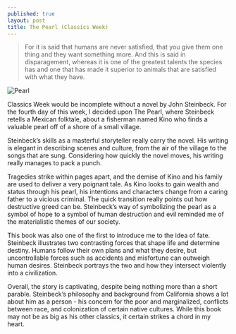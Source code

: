 ```yaml
---
published: true
layout: post
title: The Pearl (Classics Week)
---
```

> For it is said that humans are never satisfied, that you give them one thing and they want something more. And this is said in disparagement, whereas it is one of the greatest talents the species has and one that has made it superior to animals that are satisfied with what they have.

![Pearl](https://external-content.duckduckgo.com/iu/?u=https%3A%2F%2Fcdn.theculturetrip.com%2Fimages%2F56-404468-the-pear-penguin.jpg&f=1&nofb=1)

Classics Week would be incomplete without a novel by John Steinbeck. For the fourth day of this week, I decided upon The Pearl, where Steinbeck retells a Mexican folktale, about a fisherman named Kino who finds a valuable pearl off of a shore of a small village.

Steinbeck’s skills as a masterful storyteller really carry the novel. His writing is elegant in describing scenes and culture, from the air of the village to the songs that are sung. Considering how quickly the novel moves, his writing really manages to pack a punch.

Tragedies strike within pages apart, and the demise of Kino and his family are used to deliver a very poignant tale. As Kino looks to gain wealth and status through his pearl, his intentions and characters change from a caring father to a vicious criminal. The quick transition really points out how destructive greed can be. Steinbeck’s way of symbolizing the pearl as a symbol of hope to a symbol of human destruction and evil reminded me of the materialistic themes of our society.

This book was also one of the first to introduce me to the idea of fate. Steinbeck illustrates two contrasting forces that shape life and determine destiny. Humans follow their own plans and what they desire, but uncontrollable forces such as accidents and misfortune can outweigh human desires. Steinbeck portrays the two and how they intersect violently into a civilization.

Overall, the story is captivating, despite being nothing more than a short parable. Steinbeck’s philosophy and background from California shows a lot about him as a person - his concern for the poor and marginalized, conflicts between race, and colonization of certain native cultures. While this book may not be as big as his other classics, it certain strikes a chord in my heart.
